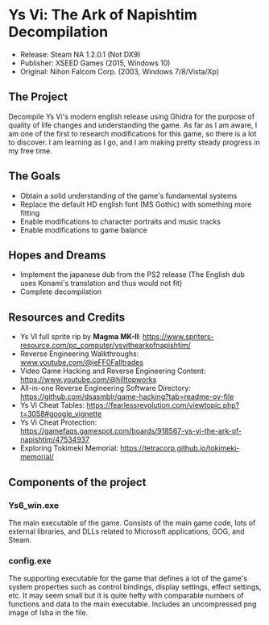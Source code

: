 # Ys Vi: The Ark of Napishtim Decompilation
- Release: Steam NA 1.2.0.1 (Not DX9)
- Publisher: XSEED Games (2015, Windows 10)
- Original: Nihon Falcom Corp. (2003, Windows 7/8/Vista/Xp)

## The Project
Decompile Ys Vi's modern english release using Ghidra for the purpose of quality of life changes and understanding the game. As far as I am aware, I am one of the first to research modifications for this game, so there is a lot to discover. I am learning as I go, and I am making pretty steady progress in my free time.

## The Goals
- Obtain a solid understanding of the game's fundamental systems
- Replace the default HD english font (MS Gothic) with something more fitting
- Enable modifications to character portraits and music tracks
- Enable modifications to game balance

## Hopes and Dreams
- Implement the japanese dub from the PS2 release (The English dub uses Konami's translation and thus would not fit)
- Complete decompilation
## Resources and Credits
- Ys VI full sprite rip by <b>Magma MK-II</b>: https://www.spriters-resource.com/pc_computer/ysvithearkofnapishtim/
- Reverse Engineering Walkthroughs: www.youtube.com/@jeFF0Falltrades
- Video Game Hacking and Reverse Engineering Content: https://www.youtube.com/@hilltopworks
- All-in-one Reverse Engineering Software Directory: https://github.com/dsasmblr/game-hacking?tab=readme-ov-file
- Ys Vi Cheat Tables: https://fearlessrevolution.com/viewtopic.php?t=3058#google_vignette
- Ys Vi Cheat Protection: https://gamefaqs.gamespot.com/boards/918567-ys-vi-the-ark-of-napishtim/47534937
- Exploring Tokimeki Memorial: https://tetracorp.github.io/tokimeki-memorial/









## Components of the project

### Ys6_win.exe
The main executable of the game. Consists of the main game code, lots of external libraries, and DLLs related to Microsoft applications, GOG, and Steam. 
### config.exe
The supporting executable for the game that defines a lot of the game's system properties such as control bindings, display settings, effect settings, etc.
It may seem small but it is quite hefty with comparable numbers of functions and data to the main executable.
Includes an uncompressed png image of Isha in the file.
